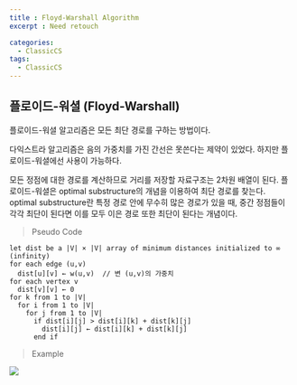 ```yaml
---
title : Floyd-Warshall Algorithm
excerpt : Need retouch

categories:
  - ClassicCS
tags:
  - ClassicCS
---
```


## 플로이드-워셜 (Floyd-Warshall)

플로이드-워셜 알고리즘은 모든 최단 경로를 구하는 방법이다.

다익스트라 알고리즘은 음의 가중치를 가진 간선은 못쓴다는 제약이 있었다. 하지만 플로이드-워셜에선 사용이 가능하다.

모든 정점에 대한 경로를 계산하므로 거리를 저장할 자료구조는 2차원 배열이 된다.
플로이드-워셜은 optimal substructure의 개념을 이용하여 최단 경로를 찾는다. optimal substructure란 특정 경로 안에 무수히 많은 경로가 있을 때, 중간 정점들이 각각 최단이 된다면 이를 모두 이은 경로 또한 최단이 된다는 개념이다.

> Pseudo Code

```
let dist be a |V| × |V| array of minimum distances initialized to ∞ (infinity)
for each edge (u,v)
  dist[u][v] ← w(u,v)  // 변 (u,v)의 가중치
for each vertex v
  dist[v][v] ← 0
for k from 1 to |V|
  for i from 1 to |V|
    for j from 1 to |V|
      if dist[i][j] > dist[i][k] + dist[k][j]
        dist[i][j] ← dist[i][k] + dist[k][j]
      end if
```

> Example

![](https://user-images.githubusercontent.com/44635266/66838301-67186000-ef9f-11e9-96aa-691a637477db.png)



